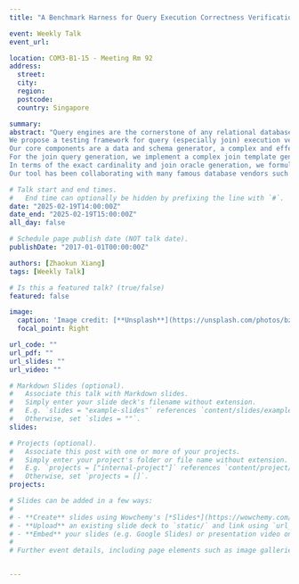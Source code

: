```yaml
---
title: "A Benchmark Harness for Query Execution Correctness Verification and Query Optimizer Evaluation of Database Systems"

event: Weekly Talk
event_url: 

location: COM3-B1-15 - Meeting Rm 92
address:
  street: 
  city: 
  region: 
  postcode:
  country: Singapore

summary: 
abstract: "Query engines are the cornerstone of any relational databases, including query optimizers and query executors. It is imperative for database developers to be equipped with a tool to detect the query execution bug and evaluate the query optimizer quality during rapid iterative development phases.
We propose a testing framework for query (especially join) execution verification, cardinality estimation benchmarking, and join order selection evaluation.
Our core components are a data and schema generator, a complex and effective join query generator, as well as an exact cardinality and join oracle generator. In the data and schema generator, we propose a PK-driven deterministic data generation mechanism which not only compresses the entire database in a memory-saving way via mathematical relationships but also enables our tool to be aware of data and orchestrate data meaningfully. We can generate large-scale data with customizable skewness and a complex schema with rich joinable key sets, providing an ample search space for diverse join generation.
For the join query generation, we implement a complex join template generator which covers intricate join graphs including chain join, star join, tree join, cycle query, and other complex join graphs. The biggest obstacle preventing existing database fuzzers from generating massive joins is to ensure their meaningfulness. To address it, we propose a synergy-aware and result-guided query parameter inference method to quantify and infer the sample spaces for query parameters, guaranteeing the effectiveness of complex join queries.
In terms of the exact cardinality and join oracle generation, we formulate the Join Query Processing as the Constraint Satisfaction Problem (CSP) and build a true cardinality and join oracle generator on top of SMT solvers, providing a formal, provable, and highly reliable solution for generating exact cardinality and join ground-truth results in a self-inferable way.
Our tool has been collaborating with many famous database vendors such as OceanBase, demonstrating its effectiveness by evaluating it on many open-sourced databases regarding cardinality estimation benchmarking, join order performance diagnostics, and logic bug detection."

# Talk start and end times.
#   End time can optionally be hidden by prefixing the line with `#`.
date: "2025-02-19T14:00:00Z"
date_end: "2025-02-19T15:00:00Z"
all_day: false

# Schedule page publish date (NOT talk date).
publishDate: "2017-01-01T00:00:00Z"

authors: [Zhaokun Xiang]
tags: [Weekly Talk]

# Is this a featured talk? (true/false)
featured: false

image:
  caption: 'Image credit: [**Unsplash**](https://unsplash.com/photos/bzdhc5b3Bxs)'
  focal_point: Right

url_code: ""
url_pdf: ""
url_slides: ""
url_video: ""

# Markdown Slides (optional).
#   Associate this talk with Markdown slides.
#   Simply enter your slide deck's filename without extension.
#   E.g. `slides = "example-slides"` references `content/slides/example-slides.md`.
#   Otherwise, set `slides = ""`.
slides:

# Projects (optional).
#   Associate this post with one or more of your projects.
#   Simply enter your project's folder or file name without extension.
#   E.g. `projects = ["internal-project"]` references `content/project/deep-learning/index.md`.
#   Otherwise, set `projects = []`.
projects:

# Slides can be added in a few ways:
# 
# - **Create** slides using Wowchemy's [*Slides*](https://wowchemy.com/docs/managing-content/#create-slides) feature and link using `slides` parameter in the front matter of the talk file
# - **Upload** an existing slide deck to `static/` and link using `url_slides` parameter in the front matter of the talk file
# - **Embed** your slides (e.g. Google Slides) or presentation video on this page using [shortcodes](https://wowchemy.com/docs/writing-markdown-latex/).
# 
# Further event details, including page elements such as image galleries, can be added to the body of this page.


---
```

